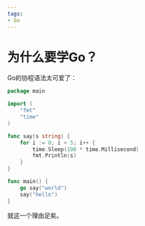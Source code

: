 ```yaml
---
tags:
- Go
---
```


# 为什么要学Go？

Go的协程语法太可爱了：

```go hl_lines="16"
package main

import (
	"fmt"
	"time"
)

func say(s string) {
	for i := 0; i < 5; i++ {
		time.Sleep(100 * time.Millisecond)
		fmt.Println(s)
	}
}

func main() {
	go say("world")
	say("hello")
}
```

就这一个理由足矣。